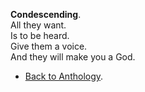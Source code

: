 **Condescending**.  
All they want.  
Is to be heard.  
Give them a voice.  
And they will make you a God.  

- <a href="https://kushalsamant.github.io/anthology.html">Back to Anthology</a>.  